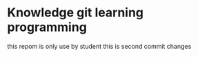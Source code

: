 # Knowledge git learning programming
this repom is only use by student
this is second commit changes
